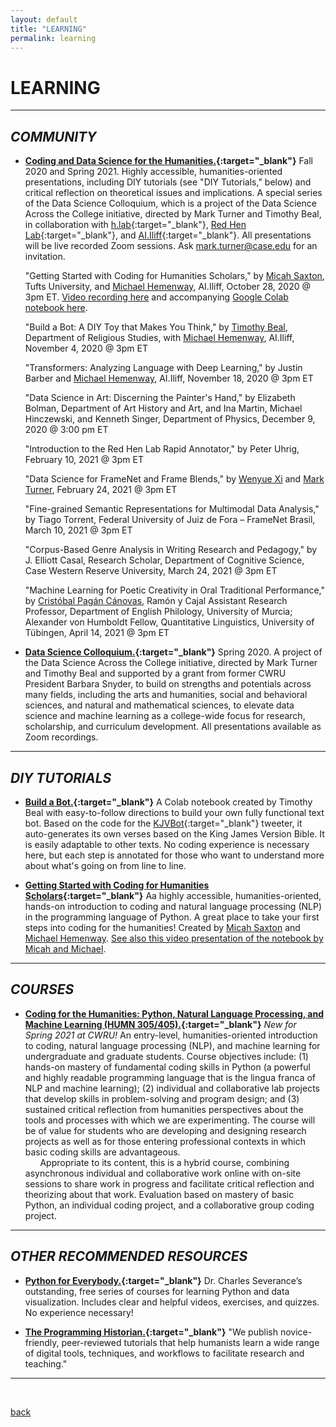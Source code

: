 ```yaml
---
layout: default
title: "LEARNING"
permalink: learning
---  
```


# LEARNING #  

---
## *COMMUNITY* ##

  + **[Coding and Data Science for the Humanities.](https://cognitivescience.case.edu/data-science-colloquium/){:target="_blank"}** Fall 2020 and Spring 2021. Highly accessible, humanities-oriented presentations, including DIY tutorials (see "DIY Tutorials," below) and critical reflection on theoretical issues and implications. A special series of the Data Science Colloquium, which is a project of the Data Science Across the College initiative, directed by Mark Turner and Timothy Beal, in collaboration with [h.lab](https://case.edu/artsci/hlab/){:target="_blank"}, [Red Hen Lab](https://sites.google.com/site/distributedlittleredhen/home){:target="_blank"}, and [AI.Iliff](https://ai.iliff.edu){:target="_blank"}. All presentations will be live recorded Zoom sessions. Ask mark.turner@case.edu for an invitation.
  
    "Getting Started with Coding for Humanities Scholars," by [Micah Saxton](https://tischlibrary.tufts.edu/about-us/people/micah-saxton), Tufts University, and [Michael Hemenway](https://michaelphemenway.com/resume/), AI.Iliff, October 28, 2020 @ 3pm ET. [Video recording here](https://cwru.zoom.us/rec/share/fqJaXMwaZUe9lFgaviyl1AYM6WudhwMEpKXlhMtEm-uEN6FZYil1XcaBd4sTiU2P.LCsL8uMRDeDssI2R?startTime=1603911662000) and accompanying [Google Colab notebook here](https://colab.research.google.com/drive/1m9er740u-D9Gw2ZeWfBfa2N7iu3CQToL?usp=sharing).
  
    "Build a Bot: A DIY Toy that Makes You Think," by [Timothy Beal](https://case.edu/artsci/hlab/about/timothy-beal), Department of Religious Studies, with [Michael Hemenway](https://michaelphemenway.com/resume/), AI.Iliff, November 4, 2020 @ 3pm ET

    "Transformers: Analyzing Language with Deep Learning," by Justin Barber and [Michael Hemenway](https://michaelphemenway.com/resume/), AI.Iliff, November 18, 2020 @ 3pm ET

    "Data Science in Art: Discerning the Painter's Hand," by Elizabeth Bolman, Department of Art History and Art, and Ina Martin, Michael Hinczewski, and Kenneth Singer, Department of Physics, December 9, 2020 @ 3:00 pm ET
    
    "Introduction to the Red Hen Lab Rapid Annotator," by Peter Uhrig, February 10, 2021 @ 3pm ET
    
    "Data Science for FrameNet and Frame Blends," by [Wenyue Xi](https://www.linkedin.com/in/wenyue-xi-b21b57a4) and [Mark Turner](https://markturner.org), February 24, 2021 @ 3pm ET
    
    "Fine-grained Semantic Representations for Multimodal Data Analysis," by Tiago Torrent, Federal University of Juiz de Fora – FrameNet Brasil, March 10, 2021 @ 3pm ET
    
    "Corpus-Based Genre Analysis in Writing Research and Pedagogy," by J. Elliott Casal, Research Scholar, Department of Cognitive Science, Case Western Reserve University, March 24, 2021 @ 3pm ET
    
    "Machine Learning for Poetic Creativity in Oral Traditional Performance," by [Cristóbal Pagán Cánovas](https://sites.google.com/site/cristobalpagancanovas/), Ramón y Cajal Assistant Research Professor, Department of English Philology, University of Murcia; Alexander von Humboldt Fellow, Quantitative Linguistics, University of Tübingen, April 14, 2021 @ 3pm ET


  + **[Data Science Colloquium.](https://cognitivescience.case.edu/data-science-colloquium/){:target="_blank"}** Spring 2020. A project of the Data Science Across the College initiative, directed by Mark Turner and Timothy Beal and supported by a grant from former CWRU President Barbara Snyder, to build on strengths and potentials across many fields, including the arts and humanities, social and behavioral sciences, and natural and mathematical sciences, to elevate data science and machine learning as a college-wide focus for research, scholarship, and curriculum development. All presentations available as Zoom recordings.

---  
## *DIY TUTORIALS* ##

  + **[Build a Bot.](https://colab.research.google.com/drive/18f0pvnrb7I7IAYu1soWRBi4RiwLbW5Iy?usp=sharing){:target="_blank"}** A Colab notebook created by Timothy Beal with easy-to-follow directions to build your own fully functional text bot. Based on the code for the [KJVBot](https://twitter.com/kjvbot){:target="_blank"} tweeter, it auto-generates its own verses based on the King James Version Bible. It is easily adaptable to other texts. No coding experience is necessary here, but each step is annotated for those who want to understand more about what's going on from line to line.
  
  + **[Getting Started with Coding for Humanities Scholars](https://colab.research.google.com/drive/1m9er740u-D9Gw2ZeWfBfa2N7iu3CQToL?usp=sharing){:target="_blank"}** Aa highly accessible, humanities-oriented, hands-on introduction to coding and natural language processing (NLP) in the programming language of Python. A great place to take your first steps into coding for the humanities! Created by [Micah Saxton](https://tischlibrary.tufts.edu/about-us/people/micah-saxton) and [Michael Hemenway](https://michaelphemenway.com/resume/). [See also this video presentation of the notebook by Micah and Michael](https://cwru.zoom.us/rec/share/fqJaXMwaZUe9lFgaviyl1AYM6WudhwMEpKXlhMtEm-uEN6FZYil1XcaBd4sTiU2P.LCsL8uMRDeDssI2R?startTime=1603911662000).

---
## *COURSES* ##

  + **[Coding for the Humanities: Python, Natural Language Processing, and Machine Learning (HUMN 305/405).](https://humanities.case.edu/humn-courses/){:target="_blank"}** *New for Spring 2021 at CWRU!* An entry-level, humanities-oriented introduction to coding, natural language processing (NLP), and machine learning for undergraduate and graduate students. Course objectives include: (1) hands-on mastery of fundamental coding skills in Python (a powerful and highly readable programming language that is the lingua franca of NLP and machine learning); (2) individual and collaborative lab projects that develop skills in problem-solving and program design; and (3) sustained critical reflection from humanities perspectives about the tools and processes with which we are experimenting. The course will be of value for students who are developing and designing research projects as well as for those entering professional contexts in which basic coding skills are advantageous.  
&nbsp; &nbsp; &nbsp; Appropriate to its content, this is a hybrid course, combining asynchronous individual and collaborative work online with on-site sessions to share work in progress and facilitate critical reflection and theorizing about that work. Evaluation based on mastery of basic Python, an individual coding project, and a collaborative group coding project.

---
## *OTHER RECOMMENDED RESOURCES* ##

  + **[Python for Everybody.](https://www.py4e.com/){:target="_blank"}** Dr. Charles Severance’s outstanding, free series of courses for learning Python and data visualization. Includes clear and helpful videos, exercises, and quizzes. No experience necessary!
  
  + **[The Programming Historian.](https://programminghistorian.org){:target="_blank"}** "We publish novice-friendly, peer-reviewed tutorials that help humanists learn a wide range of digital tools, techniques, and workflows to facilitate research and teaching."

---  
&nbsp;

[back](./)
